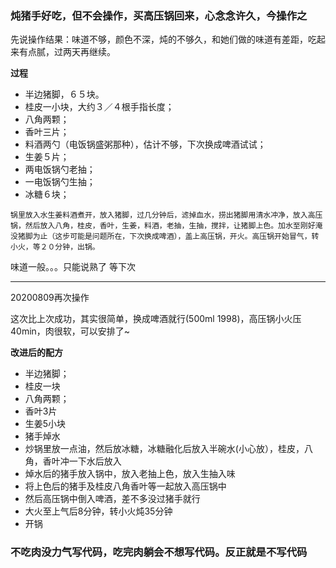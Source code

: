 ### 炖猪手好吃，但不会操作，买高压锅回来，心念念许久，今操作之

先说操作结果：味道不够，颜色不深，炖的不够久，和她们做的味道有差距，吃起来有点腻，过两天再继续。

**过程**
* 半边猪脚，６５块。
* 桂皮一小块，大约３／４根手指长度；
* 八角两颗；
* 香叶三片；
* 料酒两勺（电饭锅盛粥那种），估计不够，下次换成啤酒试试；
* 生姜５片；
* 两电饭锅勺老抽；
* 一电饭锅勺生抽；
* 冰糖６块；

`锅里放入水生姜料酒煮开，放入猪脚，过几分钟后，滤掉血水，捞出猪脚用清水冲净，放入高压锅，然后放入八角，桂皮，香叶，生姜，料酒，老抽，生抽，搅拌，让猪脚上色。加水至刚好淹没猪脚为止（这步可能是问题所在，下次换成啤酒），盖上高压锅，开火。高压锅开始冒气，转小火，等２０分钟，出锅。`

味道一般。。。只能说熟了
等下次

---
20200809再次操作

这次比上次成功，其实很简单，换成啤酒就行(500ml 1998)，高压锅小火压40min，肉很软，可以安排了~

**改进后的配方**
* 半边猪脚；
* 桂皮一块
* 八角两颗；
* 香叶3片
* 生姜5小块
* 猪手焯水
* 炒锅里放一点油，然后放冰糖，冰糖融化后放入半碗水(小心放），桂皮，八角，香叶冲一下水后放入
* 焯水后的猪手放入锅中，放入老抽上色，放入生抽入味
* 将上色后的猪手及桂皮八角香叶等一起放入高压锅中
* 然后高压锅中倒入啤酒，差不多没过猪手就行
* 大火至上气后8分钟，转小火炖35分钟
* 开锅


### 不吃肉没力气写代码，吃完肉躺会不想写代码。反正就是不写代码

